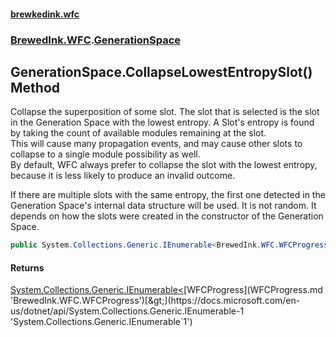 #### [brewkedink.wfc](index.md 'index')
### [BrewedInk.WFC](BrewedInk_WFC.md 'BrewedInk.WFC').[GenerationSpace](GenerationSpace.md 'BrewedInk.WFC.GenerationSpace')
## GenerationSpace.CollapseLowestEntropySlot() Method
Collapse the superposition of some slot. The slot that is selected is the slot in the Generation Space with the lowest entropy. A Slot's entropy is found by taking the count of available modules remaining at the slot.  
This will cause many propagation events, and may cause other slots to collapse to a single module possibility as well.  
By default, WFC always prefer to collapse the slot with the lowest entropy, because it is less likely to produce an invalid outcome.  
  
If there are multiple slots with the same entropy, the first one detected in the Generation Space's internal data structure will be used. It is not random. It depends on how the slots were created in the constructor of the Generation Space.  
```csharp
public System.Collections.Generic.IEnumerable<BrewedInk.WFC.WFCProgress> CollapseLowestEntropySlot();
```
#### Returns
[System.Collections.Generic.IEnumerable&lt;](https://docs.microsoft.com/en-us/dotnet/api/System.Collections.Generic.IEnumerable-1 'System.Collections.Generic.IEnumerable`1')[WFCProgress](WFCProgress.md 'BrewedInk.WFC.WFCProgress')[&gt;](https://docs.microsoft.com/en-us/dotnet/api/System.Collections.Generic.IEnumerable-1 'System.Collections.Generic.IEnumerable`1')  
